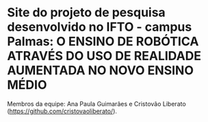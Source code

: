 # Site do projeto de pesquisa desenvolvido no IFTO - campus Palmas: O ENSINO DE ROBÓTICA ATRAVÉS DO USO DE REALIDADE AUMENTADA NO NOVO ENSINO MÉDIO
Membros da equipe: Ana Paula Guimarães e Cristovão Liberato (https://github.com/cristovaoliberato/).
